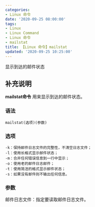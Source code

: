```yaml
---
categories:
- Linux 命令
date: '2020-09-25 08:00:00'
tags:
- Linux
- Linux Command
- Linux 命令
- mailstat
title: 【Linux 命令】mailstat
updated: '2020-09-25 10:25:00'
---
```


显示到达的邮件状态

## 补充说明

**mailstat命令** 用来显示到达的邮件状态。

###  语法

```shell
mailstat(选项)(参数)
```

###  选项

```shell
-k：保持邮件日志文件的完整性，不清空日志文件；
-l：使用长格式显示邮件状态；
-m：合并任何错误信息到一行中显示；
-o：使用老的邮件日志邮件；
-t：使用简洁的格式显示邮件状态；
-s：如果没有邮件则不输出任何信息。
```

###  参数

邮件日志文件：指定要读取邮件日志文件。


<!-- Linux命令行搜索引擎：https://jaywcjlove.github.io/linux-command/ -->